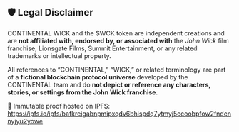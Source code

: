 ## 🛡 Legal Disclaimer

CONTINENTAL WICK and the $WCK token are independent creations and are **not affiliated with, endorsed by, or associated with** the *John Wick* film franchise, Lionsgate Films, Summit Entertainment, or any related trademarks or intellectual property.

All references to “CONTINENTAL,” “WICK,” or related terminology are part of a **fictional blockchain protocol universe** developed by the CONTINENTAL team and do **not depict or reference any characters, stories, or settings from the John Wick franchise**.

📎 Immutable proof hosted on IPFS:
https://ipfs.io/ipfs/bafkreigabnpmipxqdv6bhispdq7ytmyj5ccoobpfow2fndcnnyjyu2yowe
